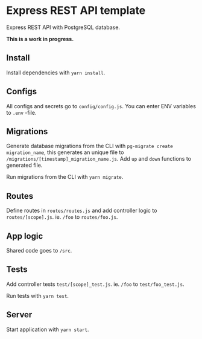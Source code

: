 # Express REST API template

Express REST API with PostgreSQL database.

**This is a work in progress.**

## Install

Install dependencies with `yarn install`.

## Configs

All configs and secrets go to `config/config.js`. You can enter ENV variables to `.env` -file.

## Migrations

Generate database migrations from the CLI with `pg-migrate create migration_name`, this generates an unique file to `/migrations/[timestamp]_migration_name.js`. Add `up` and `down` functions to generated file.

Run migrations from the CLI with `yarn migrate`.

## Routes

Define routes in `routes/routes.js` and add controller logic to `routes/[scope].js`. ie. `/foo` to `routes/foo.js`.

## App logic

Shared code goes to `/src`.

## Tests

Add controller tests `test/[scope]_test.js`. ie. `/foo` to `test/foo_test.js`.

Run tests with `yarn test`.

## Server

Start application with `yarn start`.
